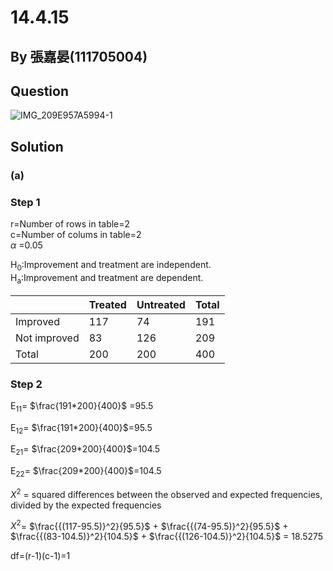 # 14.4.15

## By 張嘉晏(111705004)

## Question
![IMG_209E957A5994-1](https://github.com/HWTeng-Course/202402-Statistics/assets/162400798/c18f5421-f67c-458a-97b9-9d85c1720c1c)

## Solution
### (a)

### Step 1
r=Number of rows in table=2\
c=Number of colums in table=2\
$\alpha$ =0.05

H<sub>0</sub>:Improvement and treatment are independent.\
H<sub>a</sub>:Improvement and treatment are dependent.

|            |Treated  |Untreated|Total    |
|------------|---------|---------|---------|
|Improved    |117      |74       |191      |
|Not improved|83       |126      |209      |
|Total       |200      |200      |400      |


### Step 2

E<sub>11</sub>= $\frac{191*200}{400}$ =95.5

E<sub>12</sub>= $\frac{191*200}{400}$=95.5

E<sub>21</sub>= $\frac{209*200}{400}$=104.5

E<sub>22</sub>= $\frac{209*200}{400}$=104.5

$X^{2}$ = squared differences between the observed and expected frequencies, divided by the expected frequencies

$X^{2}$= $\frac{{(117-95.5)}^2}{95.5}$ + $\frac{{(74-95.5)}^2}{95.5}$ + $\frac{{(83-104.5)}^2}{104.5}$ + $\frac{{(126-104.5)}^2}{104.5}$ = 18.5275

df=(r-1)(c-1)=1




